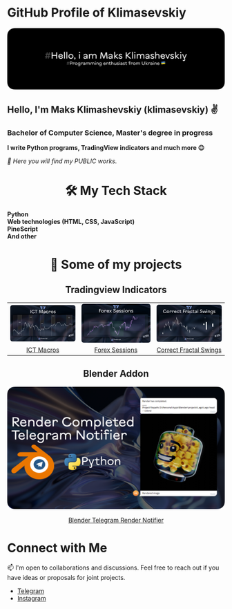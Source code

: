 # GitHub Profile of Klimasevskiy

![Cover Image](assets/cover.png)
## Hello, I'm Maks Klimashevskiy (klimasevskiy) ✌️
### Bachelor of Computer Science, Master's degree in progress

**I write Python programs, TradingView indicators and much more 😉**

*🔌 Here you will find my PUBLIC works.*

<h1 align="center">🛠️ My Tech Stack</h1>

**Python**
<br>**Web technologies (HTML, CSS, JavaScript)**
<br>**PineScript**
<br>**And other**

<h1 align="center">🚀 Some of my projects</h1> 

<h2 align="center">Tradingview Indicators</h2>


|  |  | |  
| :------: | :------: | :------: |
| <img src="assets\ICT_Macros_cover.png">              | <img src="assets\Forex_sessions_cover.png"> | <img src="assets\Correct Fractal Swings_cover.png"> |
| [ICT Macros](https://github.com/klimasevskiy/PineScript-ICT-macros)        |   [Forex Sessions](https://github.com/klimasevskiy/PineScript-Forex-sessions)   | [Correct Fractal Swings](https://github.com/klimasevskiy/PineScript-Correct-Fractal-Swings)  |

<h2 align="center"> Blender Addon </h2>

<a href="https://github.com/klimasevskiy/Render-Completed-Telegram-Notifier"><img src="assets\Render_completed_notifier.png"><p align="center">Blender Telegram Render Notifier</a>


# Connect with Me

📫 I'm open to collaborations and discussions. Feel free to reach out if you have ideas or proposals for joint projects.

- [Telegram](https://t.me/klimasevskiy)
- [Instagram](https://www.instagram.com/klimasevskiy/)
